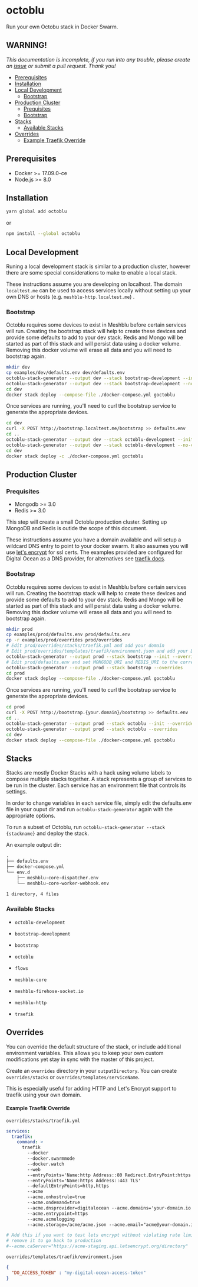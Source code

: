 # octoblu

Run your own Octobu stack in Docker Swarm.


## WARNING!

*This documentation is incomplete, if you run into any trouble, please create an [issue](https://github.com/octoblu/octoblu/issues) or submit a pull request. Thank you!*


<!-- toc -->

- [Prerequisites](#prerequisites)
- [Installation](#installation)
- [Local Development](#local-development)
  * [Bootstrap](#bootstrap)
- [Production Cluster](#production-cluster)
  * [Prequisites](#prequisites)
  * [Bootstrap](#bootstrap-1)
- [Stacks](#stacks)
  * [Available Stacks](#available-stacks)
- [Overrides](#overrides)
    + [Example Traefik Override](#example-traefik-override)

<!-- tocstop -->

## Prerequisites

- Docker >= 17.09.0-ce
- Node.js >= 8.0

## Installation

```bash
yarn global add octoblu
```

or

```bash
npm install --global octoblu
```

## Local Development

Runing a local development stack is similar to a production cluster, however there are some special considerations to make to enable a local stack.

These instructions assume you are developing on localhost. The domain `localtest.me` can be used to access services locally without setting up your own DNS or hosts (e.g. `meshblu-http.localtest.me`) .

### Bootstrap

Octoblu requires some devices to exist in Meshblu before certain services will run. Creating the bootstrap stack will help to create these devices and provide some defaults to add to your dev stack. Redis and Mongo will be started as part of this stack and will persist data using a docker volume. Removing this docker volume will erase all data and you will need to bootstrap again.

```bash
mkdir dev
cp examples/dev/defaults.env dev/defaults.env
octoblu-stack-generator --output dev --stack bootstrap-development --init --no-constraints
octoblu-stack-generator --output dev --stack bootstrap-development --no-constraints
cd dev
docker stack deploy --compose-file ./docker-compose.yml goctoblu
```

Once services are running, you'll need to curl the bootstrap service to generate the appropriate devices.

```bash
cd dev
curl -X POST http://bootstrap.localtest.me/bootstrap >> defaults.env
cd ..
octoblu-stack-generator --output dev --stack octoblu-development --init --no-constraints
octoblu-stack-generator --output dev --stack octoblu-development --no-constraints
cd dev
docker stack deploy -c ./docker-compose.yml goctoblu
```

## Production Cluster

### Prequisites

- Mongodb >= 3.0
- Redis >= 3.0

This step will create a small Octoblu production cluster. Setting up MongoDB and Redis is outide the scope of this document.

These instructions assume you have a domain available and will setup a wildcard DNS entry to point to your docker swarm. It also assumes you will use [let's encrypt](https://letsencrypt.org) for ssl certs. The examples provided are configured for Digital Ocean as a DNS provider, for alternatives see [traefik docs](https://docs.traefik.io/configuration/acme/#dnsprovider).

### Bootstrap

Octoblu requires some devices to exist in Meshblu before certain services will run. Creating the bootstrap stack will help to create these devices and provide some defaults to add to your dev stack. Redis and Mongo will be started as part of this stack and will persist data using a docker volume. Removing this docker volume will erase all data and you will need to bootstrap again.

```bash
mkdir prod 
cp examples/prod/defaults.env prod/defaults.env
cp -r examples/prod/overrides prod/overrides
# Edit prod/overrides/stacks/traefik.yml and add your domain
# Edit prod/overrides/templates/traefik/environment.json and add your Digital Ocean credentials
octoblu-stack-generator --output prod --stack bootstrap --init --overrides
# Edit prod/defaults.env and set MONGODB_URI and REDIS_URI to the correct URLs
octoblu-stack-generator --output prod --stack bootstrap --overrides
cd prod
docker stack deploy --compose-file ./docker-compose.yml goctoblu
```

Once services are running, you'll need to curl the bootstrap service to generate the appropriate devices.

```bash
cd prod
curl -X POST http://bootstrap.{your.domain}/bootstrap >> defaults.env
cd ..
octoblu-stack-generator --output prod --stack octoblu --init --overrides
octoblu-stack-generator --output prod --stack octoblu --overrides
cd dev
docker stack deploy --compose-file ./docker-compose.yml goctoblu
```

## Stacks

Stacks are mostly Docker Stacks with a hack using volume labels to compose multiple stacks together. A stack represents a group of services to be run in the cluster. Each service has an environment file that controls its settings.

In order to change variables in each service file, simply edit the defaults.env file in your ouput dir and run `octoblu-stack-generator` again with the appropriate options.

To run a subset of Octoblu, run `octoblu-stack-generator --stack {stackname}` and deploy the stack.

An example output dir:

```txt
.
├── defaults.env
├── docker-compose.yml
└── env.d
    ├── meshblu-core-dispatcher.env
    └── meshblu-core-worker-webhook.env

1 directory, 4 files
```

### Available Stacks

- `octoblu-development`
- `bootstrap-development`

- `bootstrap`
- `octoblu`
- `flows`
- `meshblu-core`
- `meshblu-firehose-socket.io`
- `meshblu-http`
- `traefik`


## Overrides
You can override the default structure of the stack, or include additional environment variables. This allows you to keep your own custom modifications yet stay in sync with the master of this project.

Create an `overrides` directory in your `outputDirectory`. You can create `overrides/stacks` or `overrides/templates/serviceName`.

This is especially useful for adding HTTP and Let's Encrypt support to traefik using your own domain.

#### Example Traefik Override
`overrides/stacks/traefik.yml`
```yaml
services:
  traefik:
    command: >
      traefik
        --docker
        --docker.swarmmode
        --docker.watch
        --web
        --entryPoints='Name:http Address::80 Redirect.EntryPoint:https'
        --entryPoints='Name:https Address::443 TLS'
        --defaultEntryPoints=http,https
        --acme
        --acme.onhostrule=true
        --acme.ondemand=true
        --acme.dnsprovider=digitalocean --acme.domains='your-domain.io'
        --acme.entrypoint=https
        --acme.acmelogging
        --acme.storage=/acme/acme.json --acme.email="acme@your-domain.io"

# Add this if you want to test lets encrypt without violating rate limits
# remove it to go back to production
#--acme.caServer="https://acme-staging.api.letsencrypt.org/directory"
```

`overrides/templates/traefik/environment.json`
```json
{
  "DO_ACCESS_TOKEN" : "my-digital-ocean-access-token"
}
```
